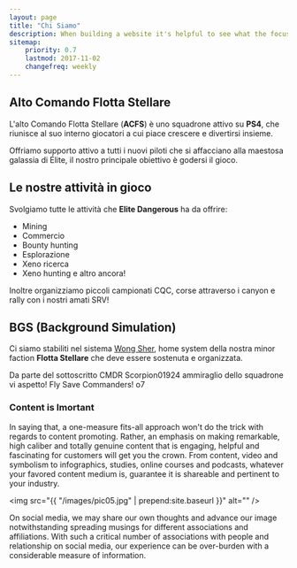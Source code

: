 ```yaml
---
layout: page
title: "Chi Siamo" 
description: When building a website it's helpful to see what the focus of your site is. This page is an example of how to show a website's focus.
sitemap:
    priority: 0.7
    lastmod: 2017-11-02
    changefreq: weekly
---
```

## Alto Comando Flotta Stellare

L'alto Comando Flotta Stellare (**ACFS**) è uno squadrone attivo su **PS4**, che riunisce al suo interno giocatori a cui piace crescere e divertirsi insieme.

Offriamo supporto attivo a tutti i nuovi piloti che si affacciano alla maestosa galassia di Élite, il nostro principale obiettivo è godersi il gioco. 

## Le nostre attività in gioco

Svolgiamo tutte le attività che **Elite Dangerous** ha da offrire: 
- Mining
- Commercio 
- Bounty hunting 
- Esplorazione
- Xeno ricerca 
- Xeno hunting e altro ancora! 

Inoltre organizziamo piccoli campionati CQC, corse attraverso i canyon e rally con i nostri amati SRV!

## BGS (Background Simulation)

Ci siamo stabiliti nel sistema [Wong Sher](https://inara.cz/galaxy-starsystem/12424/), home system della nostra minor faction **Flotta Stellare** che deve essere sostenuta e organizzata.

Da parte del sottoscritto CMDR Scorpion01924 ammiraglio dello squadrone vi aspetto!
Fly Save Commanders! o7

### Content is Imortant
<div class="box">
  <p>
  In saying that, a one-measure fits-all approach won't do the trick with regards to content promoting. Rather, an emphasis on making remarkable, high caliber and totally genuine content that is engaging, helpful and fascinating for customers will get you the crown. From content, video and symbolism to infographics, studies, online courses and podcasts, whatever your favored content medium is, guarantee it is shareable and pertinent to your industry.
  </p>
</div>

<span class="image left"><img src="{{ "/images/pic05.jpg" | prepend:site.baseurl }}" alt="" /></span>

On social media, we may share our own thoughts and advance our image notwithstanding spreading musings for different associations and affiliations. With such a critical number of associations with people and relationship on social media, our experience can be over-burden with a considerable measure of information.
